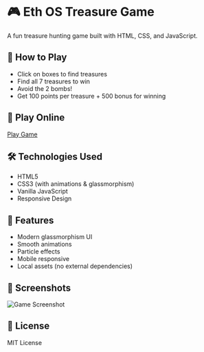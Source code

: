 # 🎮 Eth OS Treasure Game

A fun treasure hunting game built with HTML, CSS, and JavaScript.

## 🎯 How to Play
- Click on boxes to find treasures
- Find all 7 treasures to win
- Avoid the 2 bombs!
- Get 100 points per treasure + 500 bonus for winning

## 🚀 Play Online
[Play Game](https://your-username.github.io/eth-os-treasure-game)

## 🛠️ Technologies Used
- HTML5
- CSS3 (with animations & glassmorphism)
- Vanilla JavaScript
- Responsive Design

## 📱 Features
- Modern glassmorphism UI
- Smooth animations
- Particle effects
- Mobile responsive
- Local assets (no external dependencies)

## 🎨 Screenshots
![Game Screenshot](./assets/images/screenshot.png)

## 📄 License
MIT License
